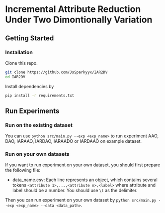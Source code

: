 # Incremental Attribute Reduction Under Two Dimontionally Variation

## Getting Started

### Installation

Clone this repo.

```bash
git clone https://github.com/JsSparkyyx/IAR2DV
cd IAR2DV
```

Install dependencies by

```bash
pip install -r requirements.txt
```

## Run Experiments

### Run on the existing dataset

You can use `python src/main.py --exp <exp_name>` to run experiment 
AAO, DAO, IARAAO, IARDAO, IARAADO or IARDAAO on example dataset.

### Run on your own datasets

If you want to run experiment on your own dataset, you should first prepare the following file:
- data_name.csv: Each line represents an object, which contains several tokens `<attribute 1>,...,<attribute n>,<label>` where attribute and label should be a number. You should use `\t` as the delimiter.

Then you can run experiment on your own dataset by `python src/main.py --exp <exp_name> --data <data_path>`. 
